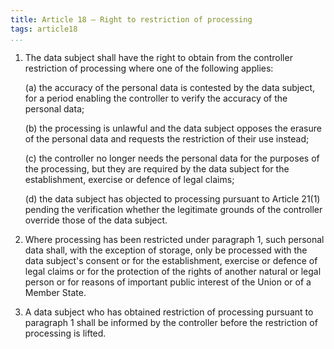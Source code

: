 ```yaml
---
title: Article 18 – Right to restriction of processing
tags: article18
...
```


1.  The data subject shall have the right to obtain from the controller restriction of processing where one of the following applies:

    (a) the accuracy of the personal data is contested by the data subject, for a period enabling the controller to verify the accuracy of the personal data;

    (b) the processing is unlawful and the data subject opposes the erasure of the personal data and requests the restriction of their use instead;

    (c) the controller no longer needs the personal data for the purposes of the processing, but they are required by the data subject for the establishment, exercise or defence of legal claims;

    (d) the data subject has objected to processing pursuant to Article 21(1) pending the verification whether the legitimate grounds of the controller override those of the data subject.

2.  Where processing has been restricted under paragraph 1, such personal data shall, with the exception of storage, only be processed with the data subject's consent or for the establishment, exercise or defence of legal claims or for the protection of the rights of another natural or legal person or for reasons of important public interest of the Union or of a Member State.

3.  A data subject who has obtained restriction of processing pursuant to paragraph 1 shall be informed by the controller before the restriction of processing is lifted.

